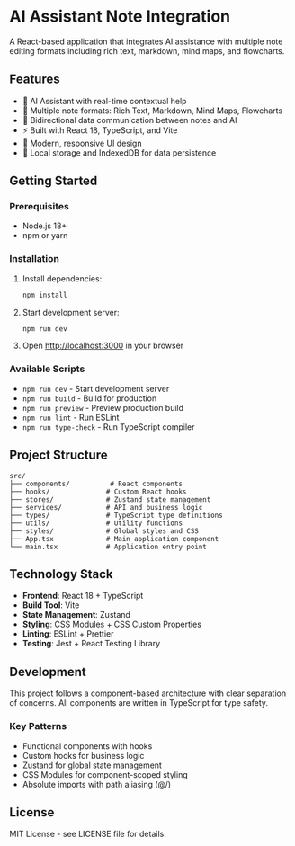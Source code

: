 # AI Assistant Note Integration

A React-based application that integrates AI assistance with multiple note editing formats including rich text, markdown, mind maps, and flowcharts.

## Features

- 🤖 AI Assistant with real-time contextual help
- 📝 Multiple note formats: Rich Text, Markdown, Mind Maps, Flowcharts
- 🔄 Bidirectional data communication between notes and AI
- ⚡ Built with React 18, TypeScript, and Vite
- 🎨 Modern, responsive UI design
- 💾 Local storage and IndexedDB for data persistence

## Getting Started

### Prerequisites

- Node.js 18+ 
- npm or yarn

### Installation

1. Install dependencies:
   ```bash
   npm install
   ```

2. Start development server:
   ```bash
   npm run dev
   ```

3. Open [http://localhost:3000](http://localhost:3000) in your browser

### Available Scripts

- `npm run dev` - Start development server
- `npm run build` - Build for production
- `npm run preview` - Preview production build
- `npm run lint` - Run ESLint
- `npm run type-check` - Run TypeScript compiler

## Project Structure

```
src/
├── components/          # React components
├── hooks/              # Custom React hooks
├── stores/             # Zustand state management
├── services/           # API and business logic
├── types/              # TypeScript type definitions
├── utils/              # Utility functions
├── styles/             # Global styles and CSS
├── App.tsx             # Main application component
└── main.tsx            # Application entry point
```

## Technology Stack

- **Frontend**: React 18 + TypeScript
- **Build Tool**: Vite
- **State Management**: Zustand
- **Styling**: CSS Modules + CSS Custom Properties
- **Linting**: ESLint + Prettier
- **Testing**: Jest + React Testing Library

## Development

This project follows a component-based architecture with clear separation of concerns. All components are written in TypeScript for type safety.

### Key Patterns

- Functional components with hooks
- Custom hooks for business logic
- Zustand for global state management
- CSS Modules for component-scoped styling
- Absolute imports with path aliasing (@/)

## License

MIT License - see LICENSE file for details.